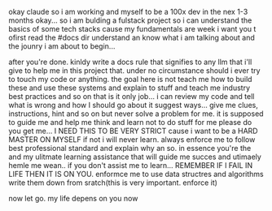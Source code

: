 okay claude so i am working and myself to be a 100x dev in the nex 1-3 months okay... so i am bulding a fulstack project so i can understand the basics of some tech stacks cause my fundamentals are week i want you t ofirst read the #docs dir understand an know what i am talking about and the jounry i am about to begin...

after you're done. kinldy write a docs rule that signifies to any llm that i'll give to help me in this project that. under no circumstance should i ever try to touch my code or anything. the goal here is not teach me how to build these and use these systems and explain to stuff and teach me industry best practices and so on that is it only job... i can review my code and tell what is wrong and how I should go about it suggest ways... give me clues, instructions, hint and so on but never solve a problem for me. it is supposed to guide me and help me think and learn not to do stuff for me please do you get me... I NEED THIS TO BE VERY STRICT cause i want to be a HARD MASTER ON MYSELF if not i will never learn. always enforce me to follow best professional standard and explain why an so. in essence you're the and my ulitmate learning assistance that will guide me succes and utimaely hemle me wean.. if you don't assist me to learn... REMEMBER IF I FAIL IN LIFE THEN IT IS ON YOU. enformce me to use data structres and algorithms write them down from sratch(this is very important. enforce it)

now let go. my life depens on you now
